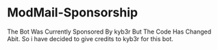 # ModMail-Sponsorship

The Bot Was Currently Sponsored By kyb3r But The Code Has Changed Abit. So i have decided to give credits to kyb3r for this bot.

